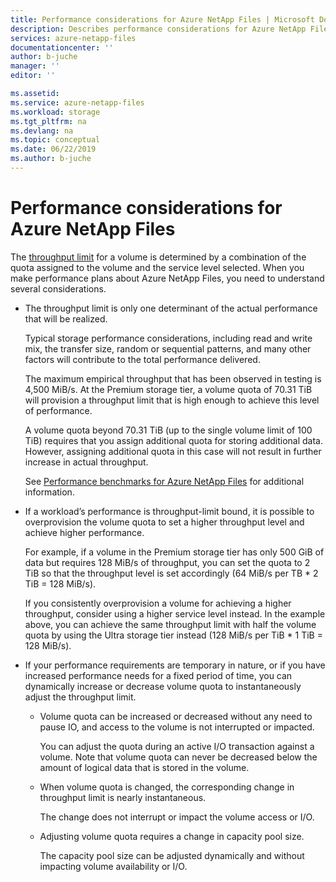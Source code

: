 ```yaml
---
title: Performance considerations for Azure NetApp Files | Microsoft Docs
description: Describes performance considerations for Azure NetApp Files.
services: azure-netapp-files
documentationcenter: ''
author: b-juche
manager: ''
editor: ''

ms.assetid:
ms.service: azure-netapp-files
ms.workload: storage
ms.tgt_pltfrm: na
ms.devlang: na
ms.topic: conceptual
ms.date: 06/22/2019
ms.author: b-juche
---
```

# Performance considerations for Azure NetApp Files

The [throughput limit](azure-netapp-files-service-levels.md) for a volume is determined by a combination of the quota assigned to the volume and the service level selected. When you make performance plans about Azure NetApp Files, you need to understand several considerations. 

* The throughput limit is only one determinant of the actual performance that will be realized.  

    Typical storage performance considerations, including read and write mix, the transfer size, random or sequential patterns, and many other factors will contribute to the total performance delivered.  

    The maximum empirical throughput that has been observed in testing is 4,500 MiB/s.  At the Premium storage tier, a volume quota of 70.31 TiB will provision a throughput limit that is high enough to achieve this level of performance.  

    A volume quota beyond 70.31 TiB (up to the single volume limit of 100 TiB) requires that you assign additional quota for storing additional data.  However, assigning additional quota in this case will not result in further increase in actual throughput.  

    See [Performance benchmarks for Azure NetApp Files](azure-netapp-files-performance-benchmarks.md) for additional information.

* If a workload’s performance is throughput-limit bound, it is possible to overprovision the volume quota to set a higher throughput level and achieve higher performance.  

    For example, if a volume in the Premium storage tier has only 500 GiB of data but requires 128 MiB/s of throughput, you can set the quota to 2 TiB so that the throughput level is set accordingly (64 MiB/s per TB * 2 TiB = 128 MiB/s).  

    If you consistently overprovision a volume for achieving a higher throughput, consider using a higher service level instead.  In the example above, you can achieve the same throughput limit with half the volume quota by using the Ultra storage tier instead (128 MiB/s per TiB * 1 TiB = 128 MiB/s).

* If your performance requirements are temporary in nature, or if you have increased performance needs for a fixed period of time, you can dynamically increase or decrease volume quota to instantaneously adjust the throughput limit.  

    * Volume quota can be increased or decreased without any need to pause IO, and access to the volume is not interrupted or impacted.  

        You can adjust the quota during an active I/O transaction against a volume.  Note that volume quota can never be decreased below the amount of logical data that is stored in the volume.

    * When volume quota is changed, the corresponding change in throughput limit is nearly instantaneous. 

        The change does not interrupt or impact the volume access or I/O.  

    * Adjusting volume quota requires a change in capacity pool size.  

        The capacity pool size can be adjusted dynamically and without impacting volume availability or I/O.
